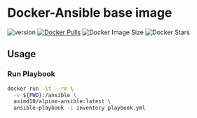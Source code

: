 # Docker-Ansible base image

![version](https://img.shields.io/docker/v/asimd10/alpine-ansible?sort=semver)
[![Docker Pulls](https://img.shields.io/docker/pulls/asimd10/alpine-ansible)](https://hub.docker.com/r/asimd10/alpine-ansible/)
![Docker Image Size](https://img.shields.io/docker/image-size/asimd10/alpine-ansible/latest)
![Docker Stars](https://img.shields.io/docker/stars/asimd10/alpine-ansible)
## Usage

### Run Playbook

```sh
docker run -it --rm \
  -v ${PWD}:/ansible \
  asimd10/alpine-ansible:latest \
  ansible-playbook -i inventory playbook.yml
```

